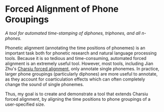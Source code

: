 # Forced Alignment of Phone Groupings
*A tool for automated time-stamping of diphones, triphones, and all n-phones.*

Phonetic alignment (annotating the time positions of phonemes) is an important task both for phonetic research and natural language processing tools. Because it is so tedious and time-consuming, automated forced alignment is an extremely useful tool. However, most tools, including Jian Zhu's [Charsiu forced alignment](https://github.com/lingjzhu/charsiu), only annotate single phonemes. In practice, larger phone groupings (particularly diphones) are more useful to annotate, as they account for coarticulation effects which can often completely change the sound of single phonemes.

Thus, my goal is to create and demonstrate a tool that extends Charsiu forced alignment, by aligning the time positions to phone groupings of a user-specified size.
